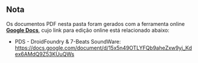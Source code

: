 Nota
----

Os documentos PDF nesta pasta foram gerados com a ferramenta online [**Google Docs**](https://docs.google.com), cujo link para edição online está relacionado abaixo:

* PDS - DroidFoundry & 7-Beats SoundWare: https://docs.google.com/document/d/15x5n49OTLYFQb9aheZxw9yj_Kdex6AMdQ9Z53KUuQWs